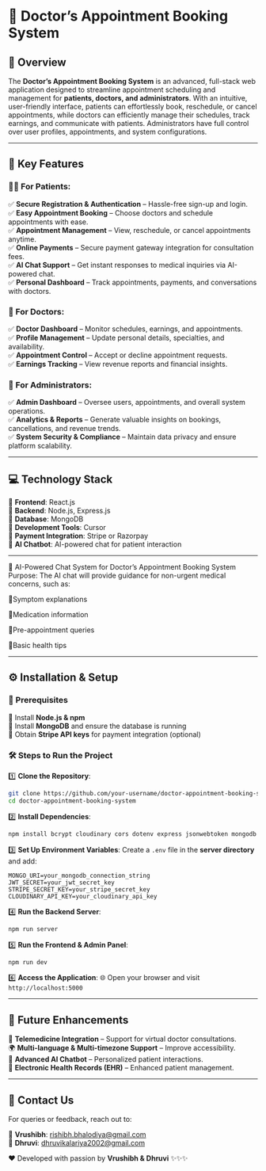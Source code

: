 # 🎯 Doctor’s Appointment Booking System

## 🌟 Overview
The **Doctor’s Appointment Booking System** is an advanced, full-stack web application designed to streamline appointment scheduling and management for **patients, doctors, and administrators**. With an intuitive, user-friendly interface, patients can effortlessly book, reschedule, or cancel appointments, while doctors can efficiently manage their schedules, track earnings, and communicate with patients. Administrators have full control over user profiles, appointments, and system configurations.

---

## 🚀 Key Features

### 👩‍⚕️ For Patients:
✅ **Secure Registration & Authentication** – Hassle-free sign-up and login.  
✅ **Easy Appointment Booking** – Choose doctors and schedule appointments with ease.  
✅ **Appointment Management** – View, reschedule, or cancel appointments anytime.  
✅ **Online Payments** – Secure payment gateway integration for consultation fees.  
✅ **AI Chat Support** – Get instant responses to medical inquiries via AI-powered chat.  
✅ **Personal Dashboard** – Track appointments, payments, and conversations with doctors.  

### 🏥 For Doctors:
✅ **Doctor Dashboard** – Monitor schedules, earnings, and appointments.  
✅ **Profile Management** – Update personal details, specialties, and availability.  
✅ **Appointment Control** – Accept or decline appointment requests.  
✅ **Earnings Tracking** – View revenue reports and financial insights.  

### 🔧 For Administrators:
✅ **Admin Dashboard** – Oversee users, appointments, and overall system operations.  
✅ **Analytics & Reports** – Generate valuable insights on bookings, cancellations, and revenue trends.  
✅ **System Security & Compliance** – Maintain data privacy and ensure platform scalability.  

---

## 💻 Technology Stack
🔹 **Frontend**: React.js  
🔹 **Backend**: Node.js, Express.js  
🔹 **Database**: MongoDB  
🔹 **Development Tools**: Cursor  
🔹 **Payment Integration**: Stripe or Razorpay  
🔹 **AI Chatbot**: AI-powered chat for patient interaction  

---
🤖 AI-Powered Chat System for Doctor’s Appointment Booking System
Purpose:
The AI chat will provide guidance for non-urgent medical concerns, such as:


🔹Symptom explanations

🔹Medication information

🔹Pre-appointment queries

🔹Basic health tips

---

## ⚙️ Installation & Setup

### 📌 Prerequisites
🔹 Install **Node.js & npm**  
🔹 Install **MongoDB** and ensure the database is running  
🔹 Obtain **Stripe API keys** for payment integration (optional)  

### 🛠 Steps to Run the Project
1️⃣ **Clone the Repository**:
```bash
git clone https://github.com/your-username/doctor-appointment-booking-system.git
cd doctor-appointment-booking-system
```

2️⃣ **Install Dependencies**:
```bash
npm install bcrypt cloudinary cors dotenv express jsonwebtoken mongodb mongoose multer nodemailer razorpay stripe validator
```

3️⃣ **Set Up Environment Variables**:
Create a `.env` file in the **server directory** and add:
```env
MONGO_URI=your_mongodb_connection_string
JWT_SECRET=your_jwt_secret_key
STRIPE_SECRET_KEY=your_stripe_secret_key
CLOUDINARY_API_KEY=your_cloudinary_api_key
```

4️⃣ **Run the Backend Server**:
```bash
npm run server 
```

5️⃣ **Run the Frontend & Admin Panel**:
```bash
npm run dev
```

6️⃣ **Access the Application**:
🌐 Open your browser and visit `http://localhost:5000`

---

## 🔮 Future Enhancements
🚀 **Telemedicine Integration** – Support for virtual doctor consultations.  
🌍 **Multi-language & Multi-timezone Support** – Improve accessibility.  
🤖 **Advanced AI Chatbot** – Personalized patient interactions.  
📄 **Electronic Health Records (EHR)** – Enhanced patient management.  

---

## 📧 Contact Us
For queries or feedback, reach out to:

📩 **Vrushibh**: rishibh.bhalodiya@gmail.com  
📩 **Dhruvi**: dhruvikalariya2002@gmail.com  

❤ Developed with passion by **Vrushibh & Dhruvi** ✨✨✨

